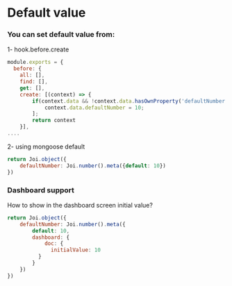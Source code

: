 # Default value

### You can set default value from:

1- hook.before.create

```javascript
module.exports = {
  before: {
    all: [],
    find: [],
    get: [],
    create: [(context) => {
        if(context.data && !context.data.hasOwnProperty('defaultNumber')){
            context.data.defaultNumber = 10;
        ];
        return context   
    }],
....
```

2- using mongoose default

```javascript
return Joi.object({
    defaultNumber: Joi.number().meta({default: 10})
})
```

### Dashboard support 

How to show in the dashboard screen initial value?

```javascript
return Joi.object({
    defaultNumber: Joi.number().meta({
        default: 10,
        dashboard: {
            doc: {
              initialValue: 10
          }
        }
    })
})
```

